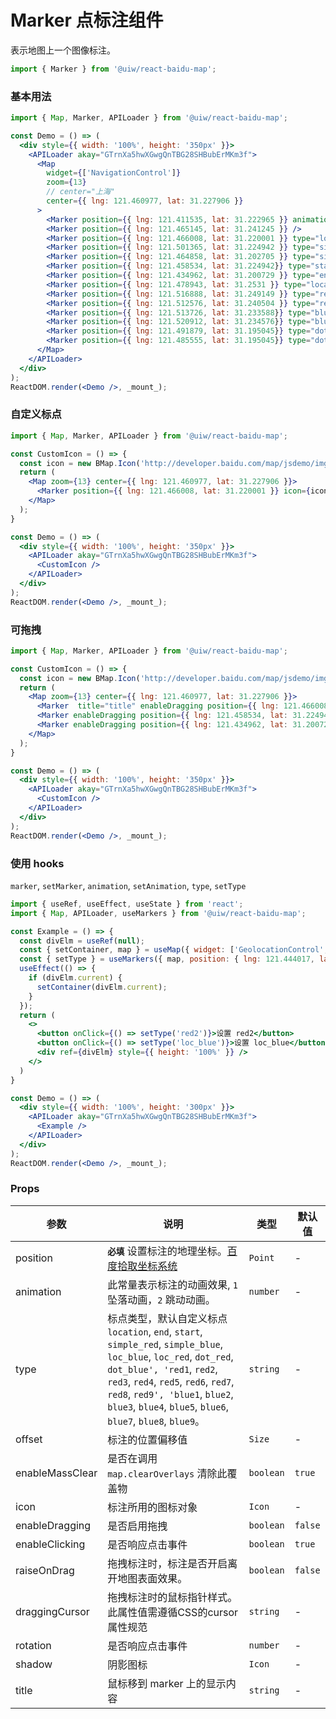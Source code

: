 Marker 点标注组件
===

表示地图上一个图像标注。

```jsx
import { Marker } from '@uiw/react-baidu-map';
```

### 基本用法

<!--DemoStart,bgWhite,codePen--> 
```jsx
import { Map, Marker, APILoader } from '@uiw/react-baidu-map';

const Demo = () => (
  <div style={{ width: '100%', height: '350px' }}>
    <APILoader akay="GTrnXa5hwXGwgQnTBG28SHBubErMKm3f">
      <Map
        widget={['NavigationControl']}
        zoom={13}
        // center="上海"
        center={{ lng: 121.460977, lat: 31.227906 }}
      >
        <Marker position={{ lng: 121.411535, lat: 31.222965 }} animation={2} />
        <Marker position={{ lng: 121.465145, lat: 31.241245 }} />
        <Marker position={{ lng: 121.466008, lat: 31.220001 }} type="loc_red" /> 
        <Marker position={{ lng: 121.501365, lat: 31.224942 }} type="simple_blue" />
        <Marker position={{ lng: 121.464858, lat: 31.202705 }} type="simple_red" />
        <Marker position={{ lng: 121.458534, lat: 31.224942}} type="start" />
        <Marker position={{ lng: 121.434962, lat: 31.200729 }} type="end" />
        <Marker position={{ lng: 121.478943, lat: 31.2531 }} type="location" />
        <Marker position={{ lng: 121.516888, lat: 31.249149 }} type="red1" />
        <Marker position={{ lng: 121.512576, lat: 31.240504 }} type="red2" />
        <Marker position={{ lng: 121.513726, lat: 31.233588}} type="blue3" />
        <Marker position={{ lng: 121.520912, lat: 31.234576}} type="blue4" />
        <Marker position={{ lng: 121.491879, lat: 31.195045}} type="dot_red" />
        <Marker position={{ lng: 121.485555, lat: 31.195045}} type="dot_blue" />
      </Map>
    </APILoader>
  </div>
);
ReactDOM.render(<Demo />, _mount_);
```
<!--End-->

### 自定义标点

<!--DemoStart,bgWhite,codePen--> 
```jsx
import { Map, Marker, APILoader } from '@uiw/react-baidu-map';

const CustomIcon = () => {
  const icon = new BMap.Icon('http://developer.baidu.com/map/jsdemo/img/fox.gif', new BMap.Size(300, 157));
  return (
    <Map zoom={13} center={{ lng: 121.460977, lat: 31.227906 }}>
      <Marker position={{ lng: 121.466008, lat: 31.220001 }} icon={icon} type="loc_red" />
    </Map>
  );
}

const Demo = () => (
  <div style={{ width: '100%', height: '350px' }}>
    <APILoader akay="GTrnXa5hwXGwgQnTBG28SHBubErMKm3f">
      <CustomIcon />
    </APILoader>
  </div>
);
ReactDOM.render(<Demo />, _mount_);
```
<!--End-->

### 可拖拽

<!--DemoStart,bgWhite,codePen--> 
```jsx
import { Map, Marker, APILoader } from '@uiw/react-baidu-map';

const CustomIcon = () => {
  const icon = new BMap.Icon('http://developer.baidu.com/map/jsdemo/img/fox.gif', new BMap.Size(300, 157));
  return (
    <Map zoom={13} center={{ lng: 121.460977, lat: 31.227906 }}>
      <Marker  title="title" enableDragging position={{ lng: 121.466008, lat: 31.220001 }} icon={icon} type="loc_red" />
      <Marker enableDragging position={{ lng: 121.458534, lat: 31.224942}} type="start" />
      <Marker enableDragging position={{ lng: 121.434962, lat: 31.200729 }} type="end" />
    </Map>
  );
}

const Demo = () => (
  <div style={{ width: '100%', height: '350px' }}>
    <APILoader akay="GTrnXa5hwXGwgQnTBG28SHBubErMKm3f">
      <CustomIcon />
    </APILoader>
  </div>
);
ReactDOM.render(<Demo />, _mount_);
```
<!--End-->

### 使用 hooks

`marker`, `setMarker`, `animation`, `setAnimation`, `type`, `setType`

<!--DemoStart,bgWhite--> 
```jsx
import { useRef, useEffect, useState } from 'react';
import { Map, APILoader, useMarkers } from '@uiw/react-baidu-map';

const Example = () => {
  const divElm = useRef(null);
  const { setContainer, map } = useMap({ widget: ['GeolocationControl', 'NavigationControl'] });
  const { setType } = useMarkers({ map, position: { lng: 121.444017, lat: 31.237787 }, });
  useEffect(() => {
    if (divElm.current) {
      setContainer(divElm.current);
    }
  });
  return (
    <>
      <button onClick={() => setType('red2')}>设置 red2</button>
      <button onClick={() => setType('loc_blue')}>设置 loc_blue</button>
      <div ref={divElm} style={{ height: '100%' }} />
    </>
  )
}

const Demo = () => (
  <div style={{ width: '100%', height: '300px' }}>
    <APILoader akay="GTrnXa5hwXGwgQnTBG28SHBubErMKm3f">
      <Example />
    </APILoader>
  </div>
);
ReactDOM.render(<Demo />, _mount_);
```
<!--End-->

### Props

| 参数 | 说明 | 类型 | 默认值 |
|--------- |-------- |--------- |-------- |
| position | **`必填`** 设置标注的地理坐标。[百度拾取坐标系统](http://api.map.baidu.com/lbsapi/getpoint/index.html) | `Point` | - |
| animation | 此常量表示标注的动画效果, `1` 坠落动画，`2` 跳动动画。 | `number` | - |
| type | 标点类型，默认自定义标点 `location`, `end`, `start`, `simple_red`, `simple_blue`, `loc_blue`, `loc_red`, `dot_red`, `dot_blue', 'red1`, `red2`, `red3`, `red4`, `red5`, `red6`, `red7`, `red8`, `red9', 'blue1`, `blue2`, `blue3`, `blue4`, `blue5`, `blue6`, `blue7`, `blue8`, `blue9`。| `string` | - |
| offset | 标注的位置偏移值 | `Size` | - |
| enableMassClear | 是否在调用 `map.clearOverlays` 清除此覆盖物 | `boolean` | `true` |
| icon | 标注所用的图标对象 | `Icon` | - |
| enableDragging | 是否启用拖拽 | `boolean` | `false` |
| enableClicking | 是否响应点击事件 | `boolean` | `true` |
| raiseOnDrag | 拖拽标注时，标注是否开启离开地图表面效果。 | `boolean` | `false` |
| draggingCursor | 拖拽标注时的鼠标指针样式。此属性值需遵循CSS的cursor属性规范 | `string` | - |
| rotation | 是否响应点击事件 | `number` | - |
| shadow | 阴影图标 | `Icon` | - |
| title | 鼠标移到 marker 上的显示内容 | `string` | - |

